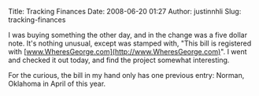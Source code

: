 Title: Tracking Finances
Date: 2008-06-20 01:27
Author: justinnhli
Slug: tracking-finances

I was buying something the other day, and in the change was a five
dollar note. It's nothing unusual, except was stamped with, "This bill
is registered with [www.WheresGeorge.com](http://www.WheresGeorge.com)".
I went and checked it out today, and find the project somewhat
interesting.

For the curious, the bill in my hand only has one previous entry:
Norman, Oklahoma in April of this year.

